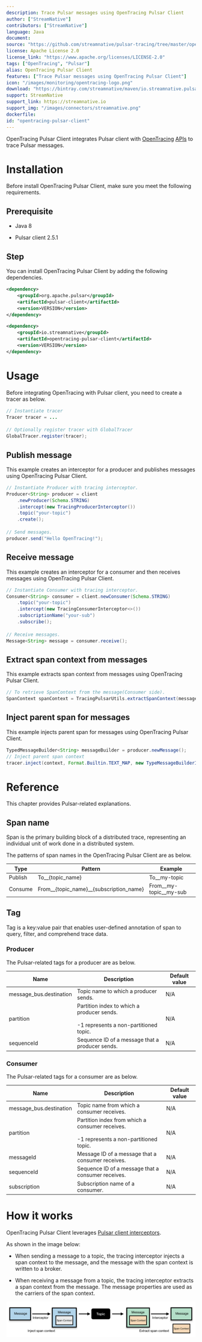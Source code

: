```yaml
---
description: Trace Pulsar messages using OpenTracing Pulsar Client
author: ["StreamNative"]
contributors: ["StreamNative"]
language: Java
document:
source: "https://github.com/streamnative/pulsar-tracing/tree/master/opentracing-pulsar-client"
license: Apache License 2.0
license_link: "https://www.apache.org/licenses/LICENSE-2.0"
tags: ["OpenTracing", "Pulsar"]
alias: OpenTracing Pulsar Client
features: ["Trace Pulsar messages using OpenTracing Pulsar Client"]
icon: "/images/monitoring/opentracing-logo.png"
download: "https://bintray.com/streamnative/maven/io.streamnative.pulsar-tracing/0.1.0"
support: StreamNative
support_link: https://streamnative.io
support_img: "/images/connectors/streamnative.png"
dockerfile: 
id: "opentracing-pulsar-client"
---
```


OpenTracing Pulsar Client integrates Pulsar client with [OpenTracing](https://opentracing.io/) [APIs](https://javadoc.io/doc/io.opentracing/opentracing-api/latest/index.html) to trace Pulsar messages. 
  
# Installation

Before install OpenTracing Pulsar Client, make sure you meet the following requirements.

## Prerequisite

- Java 8
  
- Pulsar client 2.5.1

## Step

You can install OpenTracing Pulsar Client by adding the following dependencies.


```xml
<dependency>
    <groupId>org.apache.pulsar</groupId>
    <artifactId>pulsar-client</artifactId>
    <version>VERSION</version>
</dependency>
```

```xml
<dependency>
    <groupId>io.streamnative</groupId>
    <artifactId>opentracing-pulsar-client</artifactId>
    <version>VERSION</version>
</dependency>
```

# Usage

Before integrating OpenTracing with Pulsar client, you need to create a tracer as below.

```java
// Instantiate tracer
Tracer tracer = ...

// Optionally register tracer with GlobalTracer
GlobalTracer.register(tracer);
```

## Publish message

This example creates an interceptor for a producer and publishes messages using OpenTracing Pulsar Client.

```java
// Instantiate Producer with tracing interceptor.
Producer<String> producer = client
    .newProducer(Schema.STRING)
    .intercept(new TracingProducerInterceptor())
    .topic("your-topic")
    .create();

// Send messages.
producer.send("Hello OpenTracing!");
```

## Receive message

This example creates an interceptor for a consumer and then receives messages using OpenTracing Pulsar Client.

```java
// Instantiate Consumer with tracing interceptor.
Consumer<String> consumer = client.newConsumer(Schema.STRING)
    .topic("your-topic")
    .intercept(new TracingConsumerInterceptor<>())
    .subscriptionName("your-sub")
    .subscribe();

// Receive messages.
Message<String> message = consumer.receive();
```

## Extract span context from messages

This example extracts span context from messages using OpenTracing Pulsar Client.

```java
// To retrieve SpanContext from the message(Consumer side).
SpanContext spanContext = TracingPulsarUtils.extractSpanContext(message, tracer);
```

## Inject parent span for messages

This example injects parent span for messages using OpenTracing Pulsar Client.

```java
TypedMessageBuilder<String> messageBuilder = producer.newMessage();
// Inject parent span context
tracer.inject(context, Format.Builtin.TEXT_MAP, new TypeMessageBuilderInjectAdapter(messageBuilder));
```

# Reference

This chapter provides Pulsar-related explanations.

## Span name

Span is the primary building block of a distributed trace, representing an individual unit of work done in a distributed system. 

The patterns of span names in the OpenTracing Pulsar Client are as below.

Type|Pattern|Example
|---|---|---
Publish|To__{topic_name}|To__my-topic
Consume|From__{topic_name}__{subscription_name}|From__my-topic__my-sub

## Tag

Tag is a key:value pair that enables user-defined annotation of span to query, filter, and comprehend trace data.

### Producer

The Pulsar-related tags for a producer are as below.

Name|Description|Default value
|---|---|---
message_bus.destination|Topic name to which a producer sends.|N/A
partition|Partition index to which a producer sends.<br><br>-1 represents a non-partitioned topic.|N/A
sequenceId|Sequence ID of a message that a producer sends.|N/A

### Consumer

The Pulsar-related tags for a consumer are as below.

Name|Description|Default value
|---|---|---
message_bus.destination|Topic name from which a consumer receives.|N/A
partition|Partition index from which a consumer receives.<br><br>-1 represents a non-partitioned topic.|N/A
messageId|Message ID of a message that a consumer receives.|N/A
sequenceId|Sequence ID of a message that a consumer receives.|N/A
subscription|Subscription name of a consumer.|N/A

# How it works 

OpenTracing Pulsar Client leverages [Pulsar client interceptors](https://github.com/apache/pulsar/wiki/PIP-23%3A-Message-Tracing-By-Interceptors). 

As shown in the image below:

- When sending a message to a topic, the tracing interceptor injects a span context to the message, and the message with the span context is written to a broker. 

- When receiving a message from a topic, the tracing interceptor extracts a span context from the message. The message properties are used as the carriers of the span context.

![](/images/monitoring/opentracing-pulsar-client.png)

